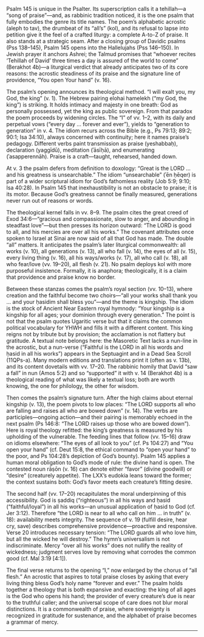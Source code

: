 Psalm 145 is unique in the Psalter. Its superscription calls it a tehillah—a “song of praise”—and, as rabbinic tradition noticed, it is the one psalm that fully embodies the genre its title names. The poem’s alphabetic acrostic (aleph to tav), the drumbeat of its “all’s” (kol), and its refusal to lapse into petition give it the feel of a crafted liturgy: a complete A-to-Z of praise. It also stands at a strategic seam. After a closing group of Davidic psalms (Pss 138–145), Psalm 145 opens into the Hallelujahs (Pss 146–150). In Jewish prayer it anchors Ashrei; the Talmud promises that “whoever recites ‘Tehillah of David’ three times a day is assured of the world to come” (Berakhot 4b)—a liturgical verdict that already anticipates two of its core reasons: the acrostic steadiness of its praise and the signature line of providence, “You open Your hand” (v. 16).

The psalm’s opening announces its theological method. “I will exalt you, my God, the king” (v. 1). The Hebrew pairing elohai hamelekh (“my God, the king”) is striking. It holds intimacy and majesty in one breath: God as personally possessed, yet the king as public sovereign. From that paradox the poem proceeds by widening circles. The “I” of vv. 1–2, with its daily and perpetual vows (“every day … forever and ever”), yields to “generation to generation” in v. 4. The idiom recurs across the Bible (e.g., Ps 79:13; 89:2; 90:1; Isa 34:10), always concerned with continuity; here it names praise’s pedagogy. Different verbs paint transmission as praise (yeshabbaḥ), declaration (yaggīdū), meditation (ʾāsīḥā), and enumerating (ʾasapperennāh). Praise is a craft—taught, rehearsed, handed down.

At v. 3 the psalm defers from definition to doxology: “Great is the LORD … and his greatness is unsearchable.” The idiom “unsearchable” (ʾēn ḥēqer) is part of a wider scriptural idiom for God’s fathomless reality (Job 5:9; 9:10; Isa 40:28). In Psalm 145 that inexhaustibility is not an obstacle to praise; it is its motor. Because God’s greatness cannot be finally measured, generations never run out of reasons or words.

The theological kernel falls in vv. 8–9. The psalm cites the great creed of Exod 34:6—“gracious and compassionate, slow to anger, and abounding in steadfast love”—but then presses its horizon outward: “The LORD is good to all, and his mercies are over all his works.” The covenant attributes once spoken to Israel at Sinai are now said of all that God has made. The double “all” matters. It anticipates the psalm’s later liturgical commonwealth: all works (v. 10), all generations (v. 13), all who fall (v. 14), the eyes of all (v. 15), every living thing (v. 16), all his ways/works (v. 17), all who call (v. 18), all who fear/love (vv. 19–20), all flesh (v. 21). No psalm deploys kol with more purposeful insistence. Formally, it is anaphora; theologically, it is a claim that providence and praise know no border.

Between these stanzas comes the psalm’s royal section (vv. 10–13), where creation and the faithful become two choirs—“all your works shall thank you … and your ḥasidim shall bless you”—and the theme is kingship. The idiom is the stock of Ancient Near Eastern royal hymnody: “Your kingship is a kingship for all ages; your dominion through every generation.” The point is not that the psalm quotes Ugaritic verse but that it claims the common political vocabulary for YHWH and fills it with a different content. This king reigns not by tribute but by provision; the acclamation is not flattery but gratitude. A textual note belongs here: the Masoretic Text lacks a nun-line in the acrostic, but a nun-verse (“Faithful is the LORD in all his words and ḥasid in all his works”) appears in the Septuagint and in a Dead Sea Scroll (11QPs-a). Many modern editions and translations print it (often as v. 13b), and its content dovetails with vv. 17–20. The rabbinic homily that David “saw a fall” in nun (Amos 5:2) and so “supported” it with v. 14 (Berakhot 4b) is a theological reading of what was likely a textual loss; both are worth knowing, the one for philology, the other for wisdom.

Then comes the psalm’s signature turn. After the high claims about eternal kingship (v. 13), the poem pivots to low places: “The LORD supports all who are falling and raises all who are bowed down” (v. 14). The verbs are participles—ongoing action—and their pairing is memorably echoed in the next psalm (Ps 146:8: “The LORD raises up those who are bowed down”). Here is royal theology refitted: the king’s greatness is measured by his upholding of the vulnerable. The feeding lines that follow (vv. 15–16) draw on idioms elsewhere: “The eyes of all look to you” (cf. Ps 104:27) and “You open your hand” (cf. Deut 15:8, the ethical command to “open your hand” to the poor, and Ps 104:28’s depiction of God’s bounty). Psalm 145 applies a human moral obligation to God’s mode of rule: the divine hand is open. The contested noun rāṣōn (v. 16) can denote either “favor” (divine goodwill) or “desire” (creaturely appetite). The LXX’s eudokia leans toward the former; the context sustains both: God’s favor meets each creature’s fitting desire.

The second half (vv. 17–20) recapitulates the moral underpinning of this accessibility. God is ṣaddiq (“righteous”) in all his ways and ḥasid (“faithful/loyal”) in all his works—an unusual application of ḥasid to God (cf. Jer 3:12). Therefore “the LORD is near to all who call on him … in truth” (v. 18): availability meets integrity. The sequence of v. 19 (fulfill desire, hear cry, save) describes comprehensive providence—proactive and responsive. Verse 20 introduces necessary tension: “The LORD guards all who love him, but all the wicked he will destroy.” The hymn’s universalism is not indiscriminate. Mercy “over all his works” does not nullify the reality of wickedness; judgment serves love by removing what corrodes the common good (cf. Mal 3:19 [4:1]).

The final verse returns to the opening “I,” now enlarged by the chorus of “all flesh.” An acrostic that aspires to total praise closes by asking that every living thing bless God’s holy name “forever and ever.” The psalm holds together a theology that is both expansive and exacting: the king of all ages is the God who opens his hand; the provider of every creature’s due is near to the truthful caller; and the universal scope of care does not blur moral distinctions. It is a commonwealth of praise, where sovereignty is recognized in gratitude for sustenance, and the alphabet of praise becomes a grammar of mercy.

---